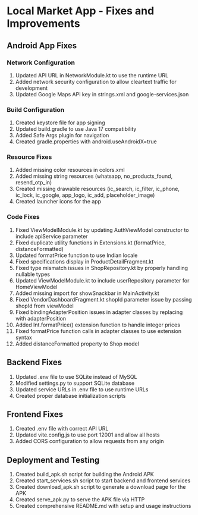 # Local Market App - Fixes and Improvements

## Android App Fixes

### Network Configuration
1. Updated API URL in NetworkModule.kt to use the runtime URL
2. Added network security configuration to allow cleartext traffic for development
3. Updated Google Maps API key in strings.xml and google-services.json

### Build Configuration
1. Created keystore file for app signing
2. Updated build.gradle to use Java 17 compatibility
3. Added Safe Args plugin for navigation
4. Created gradle.properties with android.useAndroidX=true

### Resource Fixes
1. Added missing color resources in colors.xml
2. Added missing string resources (whatsapp, no_products_found, resend_otp_in)
3. Created missing drawable resources (ic_search, ic_filter, ic_phone, ic_lock, ic_google, app_logo, ic_add, placeholder_image)
4. Created launcher icons for the app

### Code Fixes
1. Fixed ViewModelModule.kt by updating AuthViewModel constructor to include apiService parameter
2. Fixed duplicate utility functions in Extensions.kt (formatPrice, distanceFormatted)
3. Updated formatPrice function to use Indian locale
4. Fixed specifications display in ProductDetailFragment.kt
5. Fixed type mismatch issues in ShopRepository.kt by properly handling nullable types
6. Updated ViewModelModule.kt to include userRepository parameter for HomeViewModel
7. Added missing import for showSnackbar in MainActivity.kt
8. Fixed VendorDashboardFragment.kt shopId parameter issue by passing shopId from viewModel
9. Fixed bindingAdapterPosition issues in adapter classes by replacing with adapterPosition
10. Added Int.formatPrice() extension function to handle integer prices
11. Fixed formatPrice function calls in adapter classes to use extension syntax
12. Added distanceFormatted property to Shop model

## Backend Fixes

1. Updated .env file to use SQLite instead of MySQL
2. Modified settings.py to support SQLite database
3. Updated service URLs in .env file to use runtime URLs
4. Created proper database initialization scripts

## Frontend Fixes

1. Created .env file with correct API URL
2. Updated vite.config.js to use port 12001 and allow all hosts
3. Added CORS configuration to allow requests from any origin

## Deployment and Testing

1. Created build_apk.sh script for building the Android APK
2. Created start_services.sh script to start backend and frontend services
3. Created download_apk.sh script to generate a download page for the APK
4. Created serve_apk.py to serve the APK file via HTTP
5. Created comprehensive README.md with setup and usage instructions